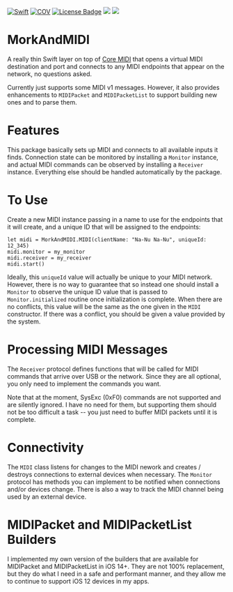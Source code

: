 [![Swift](https://github.com/bradhowes/morkandmidi/workflows/CI/badge.svg)]()
[![COV](https://img.shields.io/endpoint?url=https://gist.githubusercontent.com/bradhowes/1190477db6ce37d6f5d8e8be5ac6b752/raw/MorkAndMIDI-coverage.json)](https://github.com/bradhowes/morkandmidi/blob/main/.github/workflows/CI.yml)
[![License Badge]][License]
[![](https://img.shields.io/endpoint?url=https%3A%2F%2Fswiftpackageindex.com%2Fapi%2Fpackages%2Fbradhowes%2Fmorkandmidi%2Fbadge%3Ftype%3Dswift-versions)](https://swiftpackageindex.com/bradhowes/morkandmidi)
[![](https://img.shields.io/endpoint?url=https%3A%2F%2Fswiftpackageindex.com%2Fapi%2Fpackages%2Fbradhowes%2Fmorkandmidi%2Fbadge%3Ftype%3Dplatforms)](https://swiftpackageindex.com/bradhowes/morkandmidi)


# MorkAndMIDI

A really thin Swift layer on top of [Core MIDI](https://developer.apple.com/documentation/coremidi)
that opens a virtual MIDI destination and port and connects to any MIDI endpoints that appear on the network, 
no questions asked.

Currently just supports some MIDI v1 messages. However, it also provides enhancements to
`MIDIPacket` and `MIDIPacketList` to support building new ones and to parse them.

# Features

This package basically sets up MIDI and connects to all available inputs it finds. Connection state can be monitored by
installing a `Monitor` instance, and actual MIDI commands can be observed by installing a `Receiver` instance.
Everything else should be handled automatically by the package.

# To Use

Create a new MIDI instance passing in a name to use for the endpoints that it will create, and a unique ID that will be
assigned to the endpoints:

```
let midi = MorkAndMIDI.MIDI(clientName: "Na-Nu Na-Nu", uniqueId: 12_345)
midi.monitor = my_monitor
midi.receiver = my_receiver
midi.start()
```

Ideally, this `uniqueId` value will actually be unique to your MIDI network. However, there is no way to
guarantee that so instead one should install a `Monitor` to observe the unique ID value that is passed to
`Monitor.initialized` routine once initialization is complete. When there are no conflicts, this value 
will be the same as the one given in the `MIDI` constructor. If there was a conflict, you should be
given a value provided by the system.

# Processing MIDI Messages

The `Receiver` protocol defines functions that will be called for MIDI commands that arrive over USB or the network.
Since they are all optional, you only need to implement the commands you want.

Note that at the moment, SysExc (0xF0) commands are not supported and are silently ignored. I have no need for them,
but supporting them should not be too difficult a task -- you just need to buffer MIDI packets until it is complete.

# Connectivity

The `MIDI` class listens for changes to the MIDI nework and creates / destroys connections to external devices when necessary.
The `Monitor` protocol has methods you can implement to be notified when connections and/or devices change. There is also a
way to track the MIDI channel being used by an external device.

# MIDIPacket and MIDIPacketList Builders

I implemented my own version of the builders that are available for MIDIPacket and MIDIPacketList in iOS 14+. They are not
100% replacement, but they do what I need in a safe and performant manner, and they allow me to continue to support iOS 12
devices in my apps.


[License Badge]: https://img.shields.io/github/license/bradhowes/AStar.svg?color=yellow "MIT License"
[License]: https://github.com/bradhowes/AStar/blob/master/LICENSE.txt

[Swift Badge]: https://img.shields.io/badge/swift-5.3-orange.svg "Swift 5.3"
[Swift]: https://swift.org/blog/swift-5-3-released/
